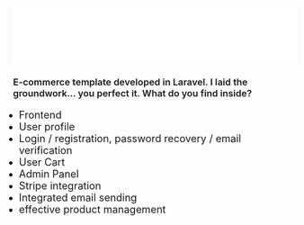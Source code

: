 <!-- ![Alt text](./public/images/official_logo.png) -->

<p style="text-align: center; 
max-height: 100px;
width: 100%;
padding: 0px;
overflow:hidden;">
 <img src="./public/images/official_logo.png"
 style="object-fit:cover;
 width:100%;
 max-height: 100px;">
</p>

<div style="margin-top: 20px">

<h3
style="font-weight: 600;">
E-commerce template developed in Laravel. I laid the groundwork... you perfect it.
What do you find inside?</h3>
<ul style="font-size:18px; margin-left:-20px;">
    <li>
        <a>Frontend</a>
    </li>
    <li>
        <a>User profile</a>
    </li>
     <li>
        <a> Login / registration,
        password recovery / 
        email verification</a>
    </li>
    <li>
        <a>User Cart</a>
    </li>
     <li>
        <a>Admin Panel</a>
    </li>
     <li>
        <a>Stripe integration</a>
    </li>
    <li>
        <a>Integrated email sending</a>
    </li>
    <li>
        <a>effective product management</a>
    </li>
</ul>

</div>
